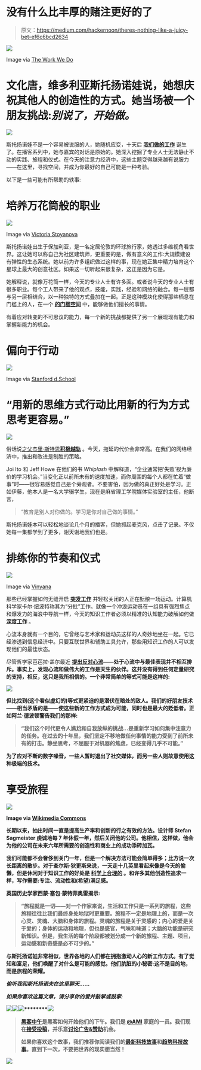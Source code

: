# 没有什么比丰厚的赌注更好的了

> 原文：<https://medium.com/hackernoon/theres-nothing-like-a-juicy-bet-ef6c6bcd2634>

![](img/246c7f03591af8b9eb28bfc8c4194a60.png)

Image via [The Work We Do](https://soundcloud.com/theworkwedo)

# 文化唐，维多利亚斯托扬诺娃说，她想庆祝其他人的创造性的方式。她当场被一个朋友挑战:*别说了，开始做。*

![](img/abd8b7691cc02a8dce11ee814a7d015a.png)

斯托扬诺娃不是一个容易被说服的人，她随机应变，十天后 [**我们做的工作**](http://www.theworkwedo.co/) 诞生了。在播客系列中，她与嘉宾的对话是原始的。她深入挖掘了专业人士无法静止不动的实践、旅程和仪式。在今天的注意力经济中，这些主题变得越来越有说服力——在这里，寻找空间，并成为你最好的自己可能是一种考验。

以下是一些可能有所帮助的轶事:

# 培养万花筒般的职业

![](img/f1d28a7f0f479bdc326256ede5b6454b.png)

Image via [Victoria Stoyanova](http://victoria.works/)

斯托扬诺娃出生于保加利亚，是一名定居伦敦的环球旅行家，她透过多维视角看世界。这让她可以称自己为社区建筑师，更重要的是，做有意义的工作:大规模建设有弹性的生态系统。她以前为许多组织做过这样的事，现在她正集中精力培育这个星球上最大的创意社区。如果这一切听起来很复杂，这正是因为它是。

她解释说，就像万花筒一样，今天的专业人士有许多面。或者说今天的专业人士有很多职业。每个工人带来了他的观点，技能，实践，经验和网络的融合。每一层都与另一层相结合，以一种独特的方式叠加在一起。正是这种模块化使得那些栖息在门槛上的人，在一个 [**的门槛空间**](http://liminalthinking.com/) 中，能够做他们擅长的事情。

有着应对转变的不可思议的能力，每一个新的挑战都提供了另一个展现现有能力和掌握新能力的机会。

# 偏向于行动

![](img/15d621e73ed43cf94a60657e4684ffd4.png)

Image via [Stanford d.School](https://dschool.stanford.edu/)

# “用新的思维方式行动比用新的行为方式思考更容易。”

![](img/abd8b7691cc02a8dce11ee814a7d015a.png)

俗话说[之父杰里·斯特恩**积极越轨**](https://www.fastcompany.com/42075/positive-deviant) 。今天，拖延的代价会非常高。在我们的网络经济中，推出和改进是制胜的策略。

Joi Ito 和 Jeff Howe 在他们的书 *Whiplash* 中解释道，“企业通常把‘失败’视为廉价的学习机会。”当变化正以前所未有的速度加速，而你周围的每个人都在忙着“做事”时——很容易感觉自己是个旁观者。不要害怕，因为做的真正好处是学习。正如伊藤，他本人是一名大学辍学生，现在是麻省理工学院媒体实验室的主任，他断言，

> “教育是别人对你做的。学习是你对自己做的事情。”

斯托扬诺娃本可以轻松地谈论几个月的播客，但她抓起麦克风，点击了记录。不仅她每一集都学到了更多，谢天谢地我们也是。

# 排练你的节奏和仪式

![](img/76da8b3f99dd912190cb5c2e57412a61.png)

Image via [Vinyana](https://www.vinaya.com/)

那些已经掌握如何无缝开启 [**突发工作**](http://www.huffingtonpost.co.uk/jonas-altman/burst-working_b_7142752.html) 并轻松关闭的人正在酝酿一场运动。计算机科学家卡尔·纽波特称其为“分批”工作。就像一个冲浪运动员在一组具有强烈焦点和爆发力的海浪中导航一样，今天的知识工作者必须以精准的认知能力破解如何做 [**深度工作**](http://calnewport.com/books/deep-work/) 。

心流本身就有一个目的，它曾经与艺术家和运动员这样的人奇妙地坐在一起。它已经渗透到信息经济中。只要互联世界和辅助工具允许，那些用知识工作的人可以发现他们的最佳状态。

尽管哲学家芭芭拉·盖尔最近 [**提出反对心流**](https://aeon.co/essays/the-true-expert-does-not-perform-in-a-state-of-effortless-flow)**——处于心流中与最佳表现并不相互排斥。事实上，发现心流和做伟大的工作是天生的伙伴。这并没有得到任何定量研究的支持，相反，这只是我所相信的。一个非常简单的等式可能是这样的:**

**![](img/65276d4288a230bd8aeeffa53a645166.png)**

**但比找到(这个看似虚幻的)等式更紧迫的是潜伏在暗处的敌人。我们的好朋友技术——相当矛盾的是——使这些新的工作方式成为可能，同时也是最大的贬低者。正如阿兰·德波顿警告我们的那样:**

> **“我们这个时代更令人尴尬和自我放纵的挑战...是重新学习如何集中注意力的任务。在过去的十年里，我们坚定不移地做任何事情的能力受到了前所未有的打击。静坐思考，不屈服于对机器的焦虑，已经变得几乎不可能。”**

**为了应对不断的数字噪音，一些人暂时退出了社交媒体，而另一些人则故意使用[](http://www.businessinsider.com/this-guy-hired-someone-to-slap-him-in-the-face-every-time-he-got-on-facebook-2012-10)**这种极端的技术。****

# ****享受旅程****

****![](img/5cede9af5d01782caf491276b1753c2d.png)****

****Image via [Wikimedia Commons](https://commons.wikimedia.org/wiki/File:A_typewriter_(10995863465).jpg)****

****长期以来，抽出时间一直是提高生产率和创新的行之有效的方法。设计师 Stefan Sagmeister 虔诚地每 7 年休假一年，然后关闭他的公司。他相信，这样做，他会为他的公司在未来六年所需要的创造性和商业上的成功添砖加瓦。****

****我们可能都不会奢侈到关门一年，但是一个解决方法可能会简单得多；比方说一次长距离的散步。对于查尔斯·狄更斯来说，一天走十几英里看起来像是今天的偷懒，但是休闲对于知识工作的好处是 [**科学上合理的**](http://nautil.us/issue/46/balance/darwin-was-a-slacker-and-you-should-be-too?utm_source=pocket&utm_medium=email&utm_campaign=pockethits) 。和许多其他创造性追求一样，写作需要:专注、流动性和(希望)满足感。****

****英国历史学家西蒙·塞包·蒙特菲奥雷揭示:****

> ****“旅程就是一切——对一个作家来说，生活和工作只是一系列的旅程，这些旅程往往比我们最终身处地狱时更重要。旅程不一定是地理上的，而是一次心灵、灵魂、大脑和身体的旅程。灵魂的旅程是关于灵感的；内心的爱是关于爱的；身体的运动和地理，但也是感官，气味和味道；大脑的功能是研究新知识。但是，我生活的每个阶段都被划分成一个新的旅程、主题、项目，运动感和新奇感是必不可少的。”****

****与斯托扬诺娃非常相似，世界各地的人们都在拥抱激动人心的新工作方式。有了觉知和富足，他们唤醒了对什么是可能的感觉。他们肮脏的小秘密:这不是目的地，而是旅程的荣耀。****

*****偷听我和斯托扬诺夫在这里聊天……*****

*****如果你喜欢这篇文章，请分享你的爱并鼓掌或鼓掌:*****

****![](img/abd8b7691cc02a8dce11ee814a7d015a.png)********[![](img/50ef4044ecd4e250b5d50f368b775d38.png)](http://bit.ly/HackernoonFB)********[![](img/979d9a46439d5aebbdcdca574e21dc81.png)](https://goo.gl/k7XYbx)********[![](img/2930ba6bd2c12218fdbbf7e02c8746ff.png)](https://goo.gl/4ofytp)****

> ****[黑客中午](http://bit.ly/Hackernoon)是黑客如何开始他们的下午。我们是 [@AMI](http://bit.ly/atAMIatAMI) 家庭的一员。我们现在[接受投稿](http://bit.ly/hackernoonsubmission)，并乐意[讨论广告&赞助](mailto:partners@amipublications.com)机会。****
> 
> ****如果你喜欢这个故事，我们推荐你阅读我们的[最新科技故事](http://bit.ly/hackernoonlatestt)和[趋势科技故事](https://hackernoon.com/trending)。直到下一次，不要把世界的现实想当然！****

****![](img/be0ca55ba73a573dce11effb2ee80d56.png)****